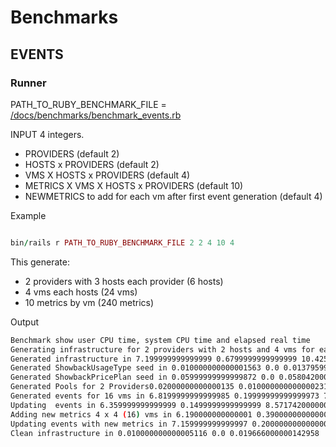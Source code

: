 # Benchmarks

## EVENTS
### Runner

PATH_TO_RUBY_BENCHMARK_FILE = [/docs/benchmarks/benchmark_events.rb](/docs/benchmarks/benchmark_events.rb)

INPUT 4 integers.

- PROVIDERS (default 2) 
- HOSTS x PROVIDERS (default 2) 
- VMS X HOSTS x PROVIDERS (default 4) 
- METRICS X VMS X HOSTS x PROVIDERS (default 10) 
- NEWMETRICS to add for each vm after first event generation (default 4) 

Example 
```ruby

bin/rails r PATH_TO_RUBY_BENCHMARK_FILE 2 2 4 10 4

```

This generate:

 - 2 providers with 3 hosts each provider (6 hosts)
 - 4 vms each hosts (24 vms)
 - 10 metrics by vm (240 metrics) 


Output

```bash
Benchmark show user CPU time, system CPU time and elapsed real time
Generating infrastructure for 2 providers with 2 hosts and 4 vms for each host, the vms have 10 metrics and 4 after generate
Generated infrastructure in 7.199999999999999 0.6799999999999999 10.425814000000173
Generated ShowbackUsageType seed in 0.010000000000001563 0.0 0.0137959999992745
Generated ShowbackPricePlan seed in 0.05999999999999872 0.0 0.058042000000568805
Generated Pools for 2 Providers0.02000000000000135 0.010000000000000231 0.02380999999877531
Generated events for 16 vms in 6.8199999999999985 0.19999999999999973 7.687425000000076
Updating  events in 6.359999999999999 0.1499999999999999 8.571742000000086
Adding new metrics 4 x 4 (16) vms in 6.190000000000001 0.3900000000000001 14.060204999999769
Updating events with new metrics in 7.159999999999997 0.20000000000000018 10.020586000000549
Clean infrastructure in 0.010000000000005116 0.0 0.019666000000142958
```